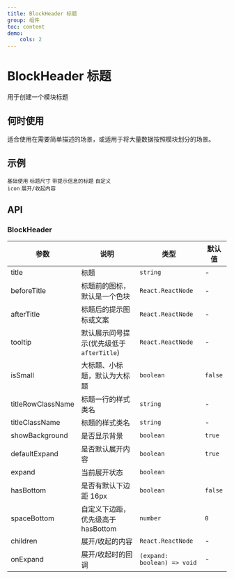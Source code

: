 ```yaml
---
title: BlockHeader 标题
group: 组件
toc: content
demo:
    cols: 2
---
```


# BlockHeader 标题

用于创建一个模块标题

## 何时使用

适合使用在需要简单描述的场景，或适用于将大量数据按照模块划分的场景。

## 示例

<code src="./demos/basic.tsx" description="通过设置 `showBackground={false}` 去除标题背景，默认为 `true`">基础使用</code>
<code src="./demos/size.tsx" description="标题有中、小两种尺寸，默认为中尺寸，通过设置 `size='small'` 把标题设置为小尺寸">标题尺寸</code>
<code src="./demos/extraInfo.tsx" description="通过设置 `afterTitle` 和 `tooltip` 可以增加两种不同形式的提示信息，同时存在时仅 `afterTitle` 生效">带提示信息的标题</code>
<code src="./demos/customIcon.tsx" description="通过设置 `beforeTitle` 可以自定义标题icon，不设置时默认是一个色块">自定义 icon</code>
<code src="./demos/expand.tsx" description="若存在 `children` 则支持展开">展开/收起内容</code>

## API

### BlockHeader

| 参数              | 说明                                      | 类型                        | 默认值  |
| ----------------- | ----------------------------------------- | --------------------------- | ------- |
| title             | 标题                                      | `string`                    | -       |
| beforeTitle       | 标题前的图标，默认是一个色块              | `React.ReactNode`           | -       |
| afterTitle        | 标题后的提示图标或文案                    | `React.ReactNode`           | -       |
| tooltip           | 默认展示问号提示(优先级低于 `afterTitle`) | `React.ReactNode`           | -       |
| isSmall           | 大标题、小标题，默认为大标题              | `boolean`                   | `false` |
| titleRowClassName | 标题一行的样式类名                        | `string`                    | -       |
| titleClassName    | 标题的样式类名                            | `string`                    | -       |
| showBackground    | 是否显示背景                              | `boolean`                   | `true`  |
| defaultExpand     | 是否默认展开内容                          | `boolean`                   | `true`  |
| expand            | 当前展开状态                              | `boolean`                   |         |
| hasBottom         | 是否有默认下边距 16px                     | `boolean`                   | `false` |
| spaceBottom       | 自定义下边距，优先级高于 hasBottom        | `number`                    | `0`     |
| children          | 展开/收起的内容                           | `React.ReactNode`           | -       |
| onExpand          | 展开/收起时的回调                         | `(expand: boolean) => void` | -       |
